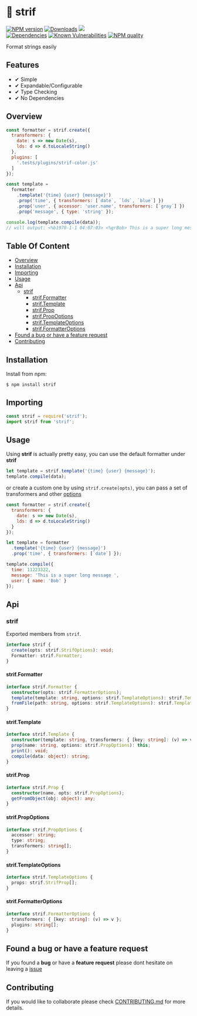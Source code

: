 


<!-- Links -->
[npm-image]: https://img.shields.io/npm/v/strif.svg?style=flat-square
[npm-url]: https://npmjs.org/package/strif

[code-quality-badge]: http://npm.packagequality.com/shield/strif.svg?style=flat-square
[code-quality-link]: https://packagequality.com/#?package=strif

[downloads-badge]: https://img.shields.io/npm/dm/strif.svg?style=flat-square
[downloads-link]: https://www.npmjs.com/package/strif

[dependencies-badge]: https://img.shields.io/david/nombrekeff/strif.svg?style=flat-square
[dependencies-link]: https://david-dm.org/nombrekeff/strif?view=tree

[vulnerabilities-badge]: https://snyk.io/test/npm/strif/badge.svg?style=flat-square
[vulnerabilities-link]: https://snyk.io/test/npm/strif

# :card_index: strif <!-- omit in toc -->

[![NPM version][npm-image]][npm-url]
[![Downloads][downloads-badge]][downloads-link]
[![](https://img.shields.io/bundlephobia/min/strif.svg?style=flat-square)]()  
[![Dependencies][dependencies-badge]][dependencies-link]
[![Known Vulnerabilities][vulnerabilities-badge]][vulnerabilities-link]
[![NPM quality][code-quality-badge]][code-quality-link]

Format strings easily 

## Features <!-- omit in toc -->
* ✔︎ Simple
* ✔︎ Expandable/Configurable
* ✔︎ Type Checking
* ✔︎ No Dependencies


## Overview
```js
const formatter = strif.create({
  transformers: {
    date: s => new Date(s),
    lds: d => d.toLocaleString()
  },
  plugins: [
    '.tests/plugins/strif-color.js'
  ]
});

const template =
  formatter
    .template('{time} {user} {message}')
    .prop('time', { transformers: [`date`, `lds`, `blue`] })
    .prop('user', { accessor: 'user.name', transformers: [`gray`] })
    .prop('message', { type: 'string' });

console.log(template.compile(data));
// will output: <%b1970-1-1 04:07:03> <%grBob> This is a super long message
```

## Table Of Content <!-- omit in toc -->
- [Overview](#overview)
- [Installation](#installation)
- [Importing](#importing)
- [Usage](#usage)
- [Api](#api)
  - [strif](#strif)
    - [strif.Formatter](#strifformatter)
    - [strif.Template](#striftemplate)
    - [strif.Prop](#strifprop)
    - [strif.PropOptions](#strifpropoptions)
    - [strif.TemplateOptions](#striftemplateoptions)
    - [strif.FormatterOptions](#strifformatteroptions)
- [Found a bug or have a feature request](#found-a-bug-or-have-a-feature-request)
- [Contributing](#contributing)

## Installation
Install from npm:
```
$ npm install strif
```

## Importing
```js
const strif = require('strif');
import strif from 'strif';
```

## Usage
Using **strif** is actually pretty easy, you can use the default formatter under **strif**
```js
let template = strif.template('{time} {user} {message}');
template.compile(data);
```
or create a custom one by using `strif.create(opts)`, you can pass a set of transformers and other [options](#strifformatteroptions)
```js
const formatter = strif.create({
  transformers: {
    date: s => new Date(s),
    lds: d => d.toLocaleString()
  }
});

let template = formatter
  .template('{time} {user} {message}')
  .prop('time', { transformers: [`date`] });

template.compile({
  time: 11223322,
  message: 'This is a super long message ',
  user: { name: 'Bob' }
});
```


## Api
### strif
Exported members from `strif`.
```ts
interface strif {
  create(opts: strif.StrifOptions): void;
  Formatter: strif.Formatter;
}
```

#### strif.Formatter
```ts
interface strif.Formatter {
  constructor(opts: strif.FormatterOptions);
  template(template: string, options: strif.TemplateOptions): strif.Template;
  fromFile(path: string, options: strif.TemplateOptions): strif.Template;
}
```

#### strif.Template
```ts
interface strif.Template {
  constructor(template: string, transformers: { [key: string]: (v) => v }, options: strif.TemplateOptions);
  prop(name: string, options: strif.PropOptions): this;
  print(): void;
  compile(data: object): string;
}
```

#### strif.Prop
```ts
interface strif.Prop {
  constructor(name, opts: strif.PropOptions);
  getFromObject(obj: object): any;
}
```

#### strif.PropOptions
```ts
interface strif.PropOptions {
  accessor: string;
  type: string;
  transformers: string[];
}
```

#### strif.TemplateOptions
```ts
interface strif.TemplateOptions {
  props: strif.StrifProp[];
}
```

#### strif.FormatterOptions
```ts
interface strif.FormatterOptions {
  transformers: { [key: string]: (v) => v };
  plugins: string[]; 
}
```

## Found a bug or have a feature request
If you found a **bug** or have a **feature request** please dont hesitate on leaving a [issue]()

## Contributing
If you would like to collaborate please check [CONTRIBUTING.md](./CONTRIBUTING.md) for more details.
